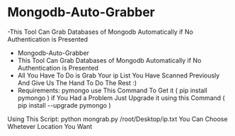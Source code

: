  # Mongodb-Auto-Grabber
 -This Tool Can Grab Databases of Mongodb Automatically if No Authentication is Presented
 + Mongodb-Auto-Grabber
 + This Tool Can Grab Databases of Mongodb Automatically if No Authentication is Presented
 + All You Have To Do is Grab Your ip List You Have Scanned Previously And Give Us The Hand To Do The Rest :)
 + Requirements:
   pymongo
  use This Command To Get it ( pip install pymongo )
  if You Had a Problem Just Upgrade it using this Command ( pip install --upgrade pymongo )
  
  Using This Script:
  python mongrab.py /root/Desktop/ip.txt
  You Can Choose Whetever Location You Want
